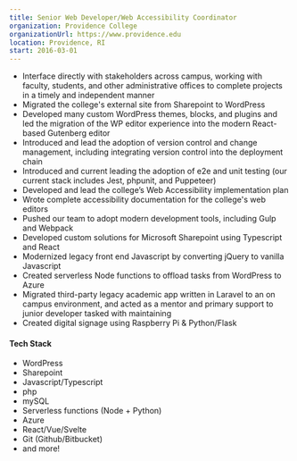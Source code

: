 ```yaml
---
title: Senior Web Developer/Web Accessibility Coordinator
organization: Providence College
organizationUrl: https://www.providence.edu
location: Providence, RI
start: 2016-03-01
---
```


-   Interface directly with stakeholders across campus, working with faculty, students, and other administrative offices to complete projects in a timely and independent manner
-   Migrated the college's external site from Sharepoint to WordPress
-   Developed many custom WordPress themes, blocks, and plugins and led the migration of the WP editor experience into the modern React-based Gutenberg editor
-   Introduced and lead the adoption of version control and change management, including integrating version control into the deployment chain
-   Introduced and current leading the adoption of e2e and unit testing (our current stack includes Jest, phpunit, and Puppeteer)
-   Developed and lead the college’s Web Accessibility implementation plan
-   Wrote complete accessibility documentation for the college's web editors
-   Pushed our team to adopt modern development tools, including Gulp and Webpack
-   Developed custom solutions for Microsoft Sharepoint using Typescript and React
-   Modernized legacy front end Javascript by converting jQuery to vanilla Javascript
-   Created serverless Node functions to offload tasks from WordPress to Azure
-   Migrated third-party legacy academic app written in Laravel to an on campus environment, and acted as a mentor and primary support to junior developer tasked with maintaining
-   Created digital signage using Raspberry Pi & Python/Flask

#### Tech Stack

-   WordPress
-   Sharepoint
-   Javascript/Typescript
-   php
-   mySQL
-   Serverless functions (Node + Python)
-   Azure
-   React/Vue/Svelte
-   Git (Github/Bitbucket)
-   and more!
